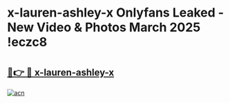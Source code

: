 # x-lauren-ashley-x Onlyfans Leaked - New Video & Photos March 2025 !eczc8

# <h2><a href="https://7qp77l.iuczelnia.edu.pl?title=x-lauren-ashley-x&ref=eczc8">🔗👉 🔴 x-lauren-ashley-x</a></h2>

[![acn](https://github.com/user-attachments/assets/0f9c940e-d8b0-45ae-aac7-cd30a18b3e1c)](https://7qp77l.iuczelnia.edu.pl?title=x-lauren-ashley-x&ref=eczc8)

